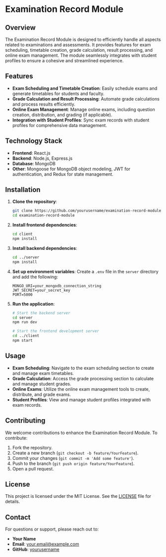# Examination Record Module

## Overview

The Examination Record Module is designed to efficiently handle all aspects related to examinations and assessments. It provides features for exam scheduling, timetable creation, grade calculation, result processing, and online exam management. The module seamlessly integrates with student profiles to ensure a cohesive and streamlined experience.

## Features

- **Exam Scheduling and Timetable Creation**: Easily schedule exams and generate timetables for students and faculty.
- **Grade Calculation and Result Processing**: Automate grade calculations and process results efficiently.
- **Online Exam Management**: Manage online exams, including question creation, distribution, and grading (if applicable).
- **Integration with Student Profiles**: Sync exam records with student profiles for comprehensive data management.

## Technology Stack

- **Frontend**: React.js
- **Backend**: Node.js, Express.js
- **Database**: MongoDB
- **Other**: Mongoose for MongoDB object modeling, JWT for authentication, and Redux for state management.

## Installation

1. **Clone the repository**:
    ```bash
    git clone https://github.com/yourusername/examination-record-module.git
    cd examination-record-module
    ```

2. **Install frontend dependencies**:
    ```bash
    cd client
    npm install
    ```

3. **Install backend dependencies**:
    ```bash
    cd ../server
    npm install
    ```

4. **Set up environment variables**:
    Create a `.env` file in the `server` directory and add the following:
    ```env
    MONGO_URI=your_mongodb_connection_string
    JWT_SECRET=your_secret_key
    PORT=5000
    ```

5. **Run the application**:
    ```bash
    # Start the backend server
    cd server
    npm run dev

    # Start the frontend development server
    cd ../client
    npm start
    ```

## Usage

- **Exam Scheduling**: Navigate to the exam scheduling section to create and manage exam timetables.
- **Grade Calculation**: Access the grade processing section to calculate and manage student grades.
- **Online Exams**: Utilize the online exam management tools to create, distribute, and grade exams.
- **Student Profiles**: View and manage student profiles integrated with exam records.

## Contributing

We welcome contributions to enhance the Examination Record Module. To contribute:

1. Fork the repository.
2. Create a new branch (`git checkout -b feature/YourFeature`).
3. Commit your changes (`git commit -m 'Add some feature'`).
4. Push to the branch (`git push origin feature/YourFeature`).
5. Open a pull request.

## License

This project is licensed under the MIT License. See the [LICENSE](LICENSE) file for details.

## Contact

For questions or support, please reach out to:

- **Your Name**
- **Email**: your.email@example.com
- **GitHub**: [yourusername](https://github.com/yourusername)
